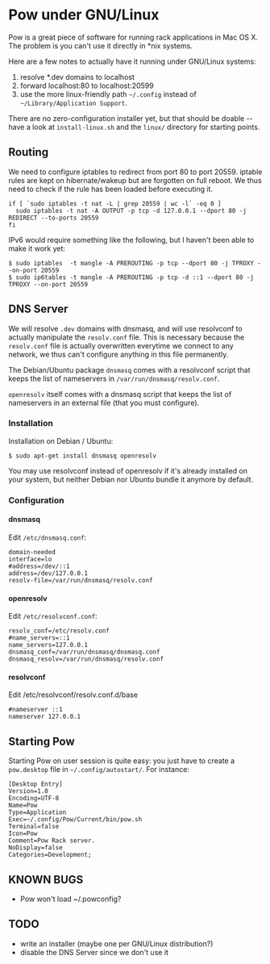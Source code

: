 # Pow under GNU/Linux

Pow is a great piece of software for running rack applications in Mac OS X.
The problem is you can't use it directly in *nix systems.

Here are a few notes to actually have it running under GNU/Linux systems:

  1. resolve *.dev domains to localhost
  2. forward localhost:80 to localhost:20599
  3. use the more linux-friendly path `~/.config` instead of `~/Library/Application Support`.

There are no zero-configuration installer yet, but that should be doable --have
a look at `install-linux.sh` and the `linux/` directory for starting points.

## Routing

We need to configure iptables to redirect from port 80 to port 20559. iptable
rules are kept on hibernate/wakeup but are forgotten on full reboot. We thus
need to check if the rule has been loaded before executing it.

    if [ `sudo iptables -t nat -L | grep 20559 | wc -l` -eq 0 ]
      sudo iptables -t nat -A OUTPUT -p tcp -d 127.0.0.1 --dport 80 -j REDIRECT --to-ports 20559
    fi

IPv6 would require something like the following, but I haven't been able to
make it work yet:

    $ sudo iptables  -t mangle -A PREROUTING -p tcp --dport 80 -j TPROXY --on-port 20559
    $ sudo ip6tables -t mangle -A PREROUTING -p tcp -d ::1 --dport 80 -j TPROXY --on-port 20559

## DNS Server

We will resolve `.dev` domains with dnsmasq, and will use resolvconf to
actually manipulate the `resolv.conf` file. This is necessary because the
`resolv.conf` file is actually overwritten everytime we connect to any
network, we thus can't configure anything in this file permanently.

The Debian/Ubuntu package `dnsmasq` comes with a resolvconf script that keeps
the list of nameservers in `/var/run/dnsmasq/resolv.conf`.

`openresolv` itself comes with a dnsmasq script that keeps the list of
nameservers in an external file (that you must configure).

### Installation

Installation on Debian / Ubuntu:

    $ sudo apt-get install dnsmasq openresolv

You may use resolvconf instead of openresolv if it's already installed on your
system, but neither Debian nor Ubuntu bundle it anymore by default.

### Configuration

#### dnsmasq

Edit `/etc/dnsmasq.conf`:

    domain-needed
    interface=lo
    #address=/dev/::1
    address=/dev/127.0.0.1
    resolv-file=/var/run/dnsmasq/resolv.conf

#### openresolv

Edit `/etc/resolvconf.conf`:

    resolv_conf=/etc/resolv.conf
    #name_servers=::1
    name_servers=127.0.0.1
    dnsmasq_conf=/var/run/dnsmasq/dnsmasq.conf
    dnsmasq_resolv=/var/run/dnsmasq/resolv.conf

#### resolvconf

Edit /etc/resolvconf/resolv.conf.d/base

    #nameserver ::1
    nameserver 127.0.0.1

## Starting Pow

Starting Pow on user session is quite easy: you just have to create a
`pow.desktop` file in `~/.config/autostart/`. For instance:

    [Desktop Entry]
    Version=1.0
    Encoding=UTF-8
    Name=Pow
    Type=Application
    Exec=~/.config/Pow/Current/bin/pow.sh
    Terminal=false
    Icon=Pow
    Comment=Pow Rack server.
    NoDisplay=false
    Categories=Development;

## KNOWN BUGS

  - Pow won't load ~/.powconfig?

## TODO

  - write an installer (maybe one per GNU/Linux distribution?)
  - disable the DNS Server since we don't use it

